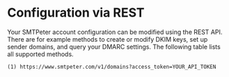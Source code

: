 # Configuration via REST

Your SMTPeter account configuration can be modified using the REST API.
There are for example methods to create or modify DKIM keys, set up 
sender domains, and query your DMARC settings. The following table
lists all supported methods.

````text
(1) https://www.smtpeter.com/v1/domains?access_token=YOUR_API_TOKEN
````

